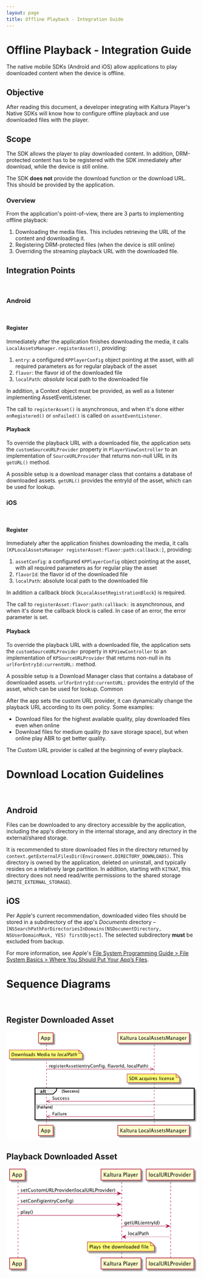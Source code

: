 ```yaml
---
layout: page
title: Offline Playback - Integration Guide
---
```


# Offline Playback - Integration Guide

The native mobile SDKs (Android and iOS) allow applications to play downloaded content when the device is offline.


## Objective
After reading this document, a developer integrating with Kaltura Player's Native SDKs will know how to configure offline playback and use downloaded files with the player.


## Scope
The SDK allows the player to play downloaded content. In addition, DRM-protected content has to be registered with the SDK immediately after download, while the device is still online.

The SDK **does not** provide the download function or the download URL. This should be provided by the application.

### Overview
From the application's point-of-view, there are 3 parts to implementing offline playback:

1. Downloading the media files. This includes retrieving the URL of the content and downloading it.
2. Registering DRM-protected files (when the device is still online)
3. Overriding the streaming playback URL with the downloaded file.

## Integration Points
&nbsp;
### Android
&nbsp;
#### Register
Immediately after the application finishes downloading the media, it calls `LocalAssetsManager.registerAsset()`, providing:

1. `entry`: a configured `KPPlayerConfig` object pointing at the asset, with all required parameters as for regular playback of the asset
2. `flavor`: the flavor id of the downloaded file
3. `localPath`: *absolute* local path to the downloaded file

In addition, a Context object must be provided, as well as a listener implementing AssetEventListener.

The call to `registerAsset()` is asynchronous, and when it's done either `onRegistered()` or `onFailed()` is called on `assetEventListener`.

#### Playback
To override the playback URL with a downloaded file, the application sets the `customSourceURLProvider` property in `PlayerViewController` to an implementation of `SourceURLProvider` that returns non-null URL in its `getURL()` method.

A possible setup is a download manager class that contains a database of downloaded assets. `getURL()` provides the entryId of the asset, which can be used for lookup.

### iOS
&nbsp;
#### Register

Immediately after the application finishes downloading the media, it calls `[KPLocalAssetsManager registerAsset:flavor:path:callback:]`, providing:

1. `assetConfig`: a configured `KPPlayerConfig` object pointing at the asset, with all required parameters as for regular play the asset
2. `flavorId`: the flavor id of the downloaded file
3. `localPath`: absolute local path to the downloaded file

In addition a callback block (`kLocalAssetRegistrationBlock`) is required.

The call to `registerAsset:flavor:path:callback:` is asynchronous, and when it's done the callback block is called. In case of an error, the error parameter is set.

#### Playback

To override the playback URL with a downloaded file, the application sets the `customSourceURLProvider` property in `KPViewController` to an implementation of `KPSourceURLProvider` that returns non-null in its `urlForEntryId:currentURL:` method.

A possible setup is a Download Manager class that contains a database of downloaded assets. `urlForEntryId:currentURL:` provides the entryId of the asset, which can be used for lookup.
Common

After the app sets the custom URL provider, it can dynamically change the playback URL according to its own policy. Some examples:

* Download files for the highest available quality, play downloaded files even when online
* Download files for medium quality (to save storage space), but when online play ABR to get better quality.

The Custom URL provider is called at the beginning of every playback.

# Download Location Guidelines
&nbsp;
## Android

Files can be downloaded to any directory accessible by the application, including the app's directory in the internal storage, and any directory in the external/shared storage.

It is recommended to store downloaded files in the directory returned by `context.getExternalFilesDir(Environment.DIRECTORY_DOWNLOADS)`. This directory is owned by the application, deleted on uninstall, and typically resides on a relatively large partition. In addition, starting with `KITKAT`, this directory does not need read/write permissions to the shared storage (`WRITE_EXTERNAL_STORAGE`).

## iOS
Per Apple's current recommendation, downloaded video files should be stored in a subdirectory of the app's *Documents* directory – `[NSSearchPathForDirectoriesInDomains(NSDocumentDirectory, NSUserDomainMask, YES) firstObject]`. The selected subdirectory **must** be excluded from backup.

For more information, see Apple's [File System Programming Guide > File System Basics > Where You Should Put Your App’s Files](https://developer.apple.com/library/ios/documentation/FileManagement/Conceptual/FileSystemProgrammingGuide/FileSystemOverview/FileSystemOverview.html#//apple_ref/doc/uid/TP40010672-CH2-SW28).

# Sequence Diagrams
&nbsp;
## Register Downloaded Asset
![Register](Offline-Register.png)

## Playback Downloaded Asset
![Playback](Offline-Playback.png)
